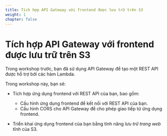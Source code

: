 ```yaml
---
title: Tích hợp API Gateway với frontend được lưu trữ trên S3
weight: 1
chapter: false
---
```


# Tích hợp API Gateway với frontend được lưu trữ trên S3

Trong workshop trước, bạn đã sử dụng API Gateway để tạo một REST API được hỗ trợ bởi các hàm Lambda.

Trong workshop này, bạn sẽ:

- Tích hợp ứng dụng frontend với REST API của bạn, bao gồm:

  - Cấu hình ứng dụng frontend để kết nối với REST API của bạn.
  - Cấu hình CORS cho API Gateway để cho phép giao tiếp từ ứng dụng frontend.

- Triển khai ứng dụng frontend của bạn bằng tính năng _lưu trữ trang web tĩnh_ của S3.

<!-- TODO: thêm sơ đồ -->
